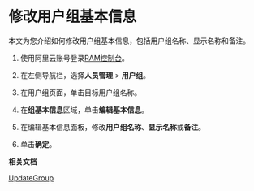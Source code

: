 # 修改用户组基本信息

本文为您介绍如何修改用户组基本信息，包括用户组名称、显示名称和备注。

1.  使用阿里云账号登录[RAM控制台](https://ram.console.aliyun.com/)。

2.  在左侧导航栏，选择**人员管理** \> **用户组**。

3.  在用户组页面，单击目标用户组名称。

4.  在**组基本信息**区域，单击**编辑基本信息**。

5.  在编辑基本信息面板，修改**用户组名称**、**显示名称**或**备注**。

6.  单击**确定**。


**相关文档**  


[UpdateGroup](/intl.zh-CN/API参考/API参考（RAM）/组管理接口/UpdateGroup.md)


